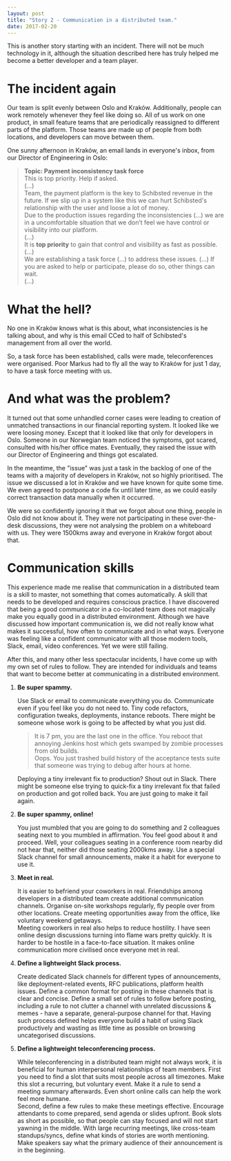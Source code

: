 ```yaml
---
layout: post
title: "Story 2 - Communication in a distributed team."
date: 2017-02-20
---
```


This is another story starting with an incident. There will not be much technology in it, although the situation described here has truly helped me become a better developer and a team player.

# The incident again

Our team is split evenly between Oslo and Kraków. Additionally, people can work remotely whenever they feel like doing so. All of us work on one product, in small feature teams that are periodically reassigned to different parts of the platform. Those teams are made up of people from both locations, and developers can move between them.

One sunny afternoon in Kraków, an email lands in everyone's inbox, from our Director of Engineering in Oslo:

<blockquote>
<b>Topic: Payment inconsistency task force</b><br/>
This is top priority. Help if asked.<br/>
(...)<br/>
Team, the payment platform is the key to Schibsted revenue in the future. If we slip up in a system like this we can hurt Schibsted's relationship with the user and loose a lot of money.<br/>
Due to the production issues regarding the inconsistencies (...) we are in a uncomfortable situation that we don’t feel we have control or visibility into our platform.<br/>
(...)<br/>
It is <b>top priority</b> to gain that control and visibility as fast as possible.
(...)<br/>
We are establishing a task force (...) to address these issues. (...) If you are asked to help or participate, please do so, other things can wait.<br/>
(...)
</blockquote>

# What the hell?

No one in Kraków knows what is this about, what inconsistencies is he talking about, and why is this email CCed to half of Schibsted's management from all over the world.

So, a task force has been established, calls were made, teleconferences were organised. Poor Markus had to fly all the way to Kraków for just 1 day, to have a task force meeting with us.

# And what was the problem?

It turned out that some unhandled corner cases were leading to creation of unmatched transactions in our financial reporting system. It looked like we were loosing money. Except that it looked like that only for developers in Oslo. Someone in our Norwegian team noticed the symptoms, got scared, consulted with his/her office mates. Eventually, they raised the issue with our Director of Engineering and things got escalated.

In the meantime, the "issue" was just a task in the backlog of one of the teams with a majority of developers in Kraków, not so highly prioritised. The issue we discussed a lot in Kraków and we have known for quite some time. We even agreed to postpone a code fix until later time, as we could easily correct transaction data manually when it occurred.

We were so confidently ignoring it that we forgot about one thing, people in Oslo did not know about it. They were not participating in these over-the-desk discussions, they were not analysing the problem on a whiteboard with us. They were 1500kms away and everyone in Kraków forgot about that.

# Communication skills

This experience made me realise that communication in a distributed team is a skill to master, not something that comes automatically. A skill that needs to be developed and requires conscious practice. I have discovered that being a good communicator in a co-located team does not magically make you equally good in a distributed environment. Although we have discussed how important communication is, we did not really know what makes it successful, how often to communicate and in what ways. Everyone was feeling like a confident communicator with all those modern tools, Slack, email, video conferences. Yet we were still failing.

After this, and many other less spectacular incidents, I have come up with my own set of rules to follow. They are intended for individuals and teams that want to become better at communicating in a distributed environment.

1. **Be super spammy.**
   
   Use Slack or email to communicate everything you do. Communicate even if you feel like you do not need to. Tiny code refactors, configuration tweaks, deployments, instance reboots. There might be someone whose work is going to be affected by what you just did.
   > It is 7 pm, you are the last one in the office. You reboot that annoying Jenkins host which gets swamped by zombie processes from old builds.
   <br/>Oops. You just trashed build history of the acceptance tests suite that someone was trying to debug after hours at home.

   Deploying a tiny irrelevant fix to production? Shout out in Slack. There might be someone else trying to quick-fix a tiny irrelevant fix that failed on production and got rolled back. You are just going to make it fail again.

2. **Be super spammy, online!**

   You just mumbled that you are going to do something and 2 colleagues seating next to you mumbled in affirmation. You feel good about it and proceed. Well, your colleagues seating in a conference room nearby did not hear that, neither did those seating 2000kms away. Use a special Slack channel for small announcements, make it a habit for everyone to use it.

3. **Meet in real.**

   It is easier to befriend your coworkers in real. Friendships among developers in a distributed team create additional communication channels. Organise on-site workshops regularly, fly people over from other locations. Create meeting opportunities away from the office, like voluntary weekend getaways.
   <br/>Meeting coworkers in real also helps to reduce hostility. I have seen online design discussions turning into flame wars pretty quickly. It is harder to be hostile in a face-to-face situation. It makes online communication more civilised once everyone met in real.

4. **Define a lightweight Slack process.**

   Create dedicated Slack channels for different types of announcements, like deployment-related events, RFC publications, platform health issues. Define a common format for posting in these channels that is clear and concise. Define a small set of rules to follow before posting, including a rule to not clutter a channel with unrelated discussions & memes - have a separate, general-purpose channel for that. Having such process defined helps everyone build a habit of using Slack productively and wasting as little time as possible on browsing uncategorised discussions.


5. **Define a lightweight teleconferencing process.**

   While teleconferencing in a distributed team might not always work, it is beneficial for human interpersonal relationships of team members. First you need to find a slot that suits most people across all timezones. Make this slot a recurring, but voluntary event. Make it a rule to send a meeting summary afterwards. Even short online calls can help the work feel more humane.
   <br/>Second, define a few rules to make these meetings effective. Encourage attendants to come prepared, send agenda or slides upfront. Book slots as short as possible, so that people can stay focused and will not start yawning in the middle. With large recurring meetings, like cross-team standups/syncs, define what kinds of stories are worth mentioning. Make speakers say what the primary audience of their announcement is in the beginning.